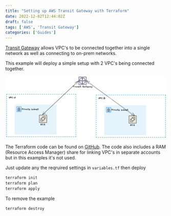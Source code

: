 ```yaml
---
title: "Setting up AWS Transit Gateway with Terraform"
date: 2022-12-02T12:44:02Z
draft: false
tags: ['AWS', 'Transit Gateway']
categories: ['Guides']
---
```


[Transit Gateway](https://aws.amazon.com/transit-gateway/) allows VPC's to be connected together into a single network as well as connecting to on-prem networks.

This example will deploy a simple setup with 2 VPC's being connected together.

![Image alt](/images/tgw.png)

The Terraform code can be found on [GitHub](https://github.com/narmitag/terraform-examples/tree/main/transit_gateway). The code also includes a RAM (Resource Access Manager) share for linking VPC's in separate accounts but in this examples it's not used.

Just update any the reqruired settings in ```variables.tf``` then deploy

```bash
terraform init
terraform plan
terraform apply
```


To remove the example
```bash
terraform destroy
```